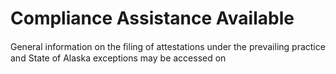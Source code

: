 # Compliance Assistance Available

General information on the ﬁling of attestations under the prevailing practice and State of Alaska exceptions may be accessed on